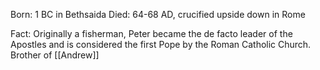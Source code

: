 Born: 1 BC in Bethsaida
Died: 64-68 AD, crucified upside down in Rome

Fact: Originally a fisherman, Peter became the de facto leader of the Apostles and is considered the first Pope by the Roman Catholic Church. Brother of [[Andrew]]
